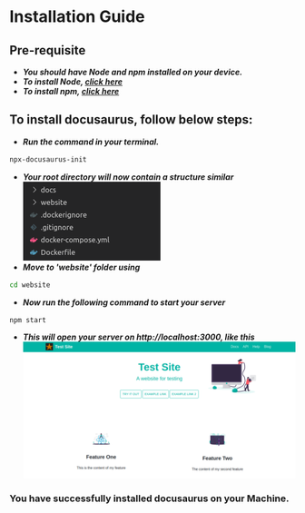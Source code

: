 # Installation Guide

## Pre-requisite
- ***You should have Node and npm installed on your device.***
- ***To install Node, [click here](https://nodejs.org/en/)***
- ***To install npm, [click here](https://www.npmjs.com/get-npm)***

## To install docusaurus, follow below steps:
- ***Run the command in your terminal.***
```bash
npx-docusaurus-init
```
- ***Your root directory will now contain a structure similar***<br/>
![Alt text](assests/images/Img.png?raw=true)
- ***Move to 'website' folder using***
```bash
cd website
```
- ***Now run the following command to start your server***
```bash
npm start
```
- ***This will open your server on http://localhost:3000, like this***
![Alt text](assests/images/Img2.png?raw=true)

### You have successfully installed docusaurus on your Machine.